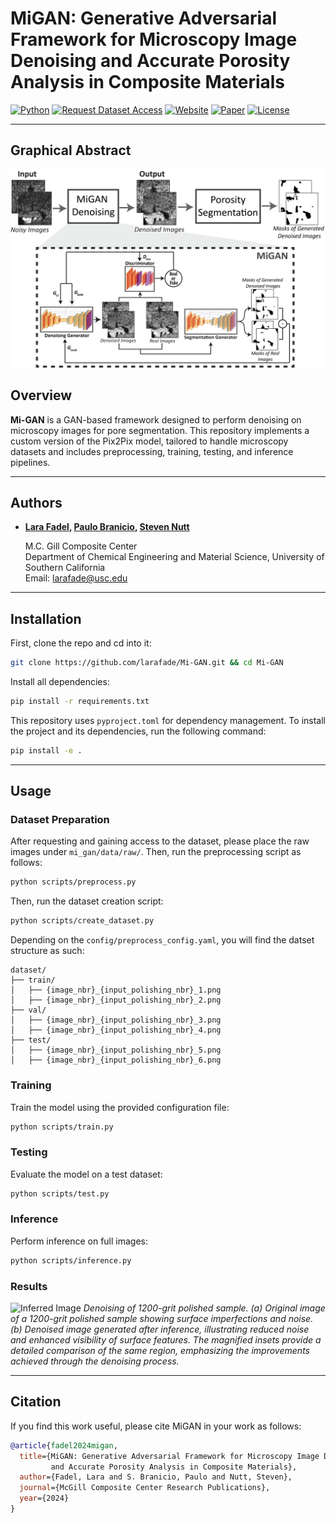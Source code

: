 # MiGAN: Generative Adversarial Framework for Microscopy Image Denoising and Accurate Porosity Analysis in Composite Materials
[![Python](https://img.shields.io/badge/python-3.10-blue?style=for-the-badge)](https://docs.python.org/3/whatsnew/3.10.html)
[![Request Dataset Access](https://img.shields.io/badge/Request%20Access-Google%20Form-blue?style=for-the-badge&logo=google)](https://docs.google.com/forms/d/e/1FAIpQLSf3Y4luJThtKg9nrqwB6-Y6HkDNFbBSVRGZYij5MmZtWu8tsg/viewform)
[![Website](https://img.shields.io/badge/Website-Visit%20Our%20Site-green?style=for-the-badge&logo=google-chrome)]()
[![Paper](https://img.shields.io/badge/Paper-Coming%20Soon-orange?style=for-the-badge)]()
[![License](https://img.shields.io/badge/license-MIT-yellow?style=for-the-badge)](https://opensource.org/license/mit)

---
## Graphical Abstract
![Graphical Abstract](assets/graphical_abstract_white.png)

## Overview
**Mi-GAN** is a GAN-based framework designed to perform denoising on microscopy images for pore segmentation. This repository implements a custom version of the Pix2Pix model, tailored to handle microscopy datasets and includes preprocessing, training, testing, and inference pipelines. 

---

## Authors
- **[Lara Fadel](https://composites.usc.edu/lara-fadel/), [Paulo Branicio](https://viterbi.usc.edu/directory/faculty/Branicio/Paulo), [Steven Nutt](https://viterbi.usc.edu/directory/faculty/Nutt/Steven)**
 
  M.C. Gill Composite Center  
  Department of Chemical Engineering and Material Science, University of Southern California  
  Email: [larafade@usc.edu](mailto:larafade@usc.edu)

---

## Installation

First, clone the repo and cd into it:
```bash
git clone https://github.com/larafade/Mi-GAN.git && cd Mi-GAN
```

Install all dependencies:
```bash
pip install -r requirements.txt
```
This repository uses `pyproject.toml` for dependency management. To install the project and its dependencies, run the following command:

```bash
pip install -e .
```

---

## Usage

### Dataset Preparation
After requesting and gaining access to the dataset, please place the raw images under `mi_gan/data/raw/`. Then, run the preprocessing script as follows:

```bash
python scripts/preprocess.py
```
Then, run the dataset creation script:
```bash
python scripts/create_dataset.py
```
Depending on the `config/preprocess_config.yaml`, you will find the datset structure as such:
```
dataset/
├── train/
│   ├── {image_nbr}_{input_polishing_nbr}_1.png
│   ├── {image_nbr}_{input_polishing_nbr}_2.png
├── val/
│   ├── {image_nbr}_{input_polishing_nbr}_3.png
│   ├── {image_nbr}_{input_polishing_nbr}_4.png
├── test/
│   ├── {image_nbr}_{input_polishing_nbr}_5.png
│   ├── {image_nbr}_{input_polishing_nbr}_6.png
```

### Training
Train the model using the provided configuration file:
```bash
python scripts/train.py 
```

### Testing
Evaluate the model on a test dataset:
```bash
python scripts/test.py 
```

### Inference
Perform inference on full images:
```bash
python scripts/inference.py
```
### Results

![Inferred Image](assets/120.png)
*Denoising of 1200-grit polished sample. (a) Original image of a 1200-grit polished sample showing surface imperfections and noise. (b) Denoised image generated after inference, illustrating reduced noise and enhanced visibility of surface features. The magnified insets provide a detailed comparison of the same region, emphasizing the improvements achieved through the denoising process.*

---
## Citation
If you find this work useful, please cite MiGAN in your work as follows:

```bibtex
@article{fadel2024migan,
  title={MiGAN: Generative Adversarial Framework for Microscopy Image Denoising 
         and Accurate Porosity Analysis in Composite Materials},
  author={Fadel, Lara and S. Branicio, Paulo and Nutt, Steven},
  journal={McGill Composite Center Research Publications},
  year={2024}
}

